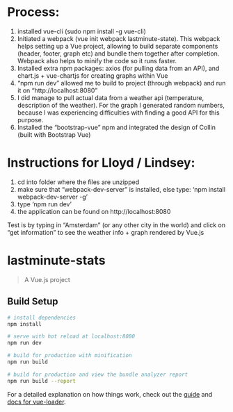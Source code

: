 # Process:
1. installed vue-cli (sudo npm install -g vue-cli)
2. Initiated a webpack (vue init webpack lastminute-state). This webpack helps setting up a Vue project, allowing to build separate components (header, footer, graph etc) and bundle them together after completion. Webpack also helps to minify the code so it runs faster.
3. Installed extra npm packages: axios (for pulling data from an API), and chart.js + vue-chartjs for creating graphs within Vue
4. “npm run dev” allowed me to build to project (through webpack) and run it on “http://localhost:8080”
5. I did manage to pull actual data from a weather api (temperature, description of the weather). For the graph I generated random numbers, because I was experiencing difficulties with finding a good API for this purpose.
6. Installed the “bootstrap-vue” npm and integrated the design of Collin (built with Bootstrap Vue)

# Instructions for Lloyd / Lindsey:
1. cd into folder where the files are unzipped
2. make sure that “webpack-dev-server” is installed, else type: ‘npm install webpack-dev-server -g’
3. type ‘npm run dev’
4. the application can be found on http://localhost:8080

Test is by typing in “Amsterdam” (or any other city in the world) and click on “get information” to see the weather info + graph rendered by Vue.js

# lastminute-stats

> A Vue.js project

## Build Setup

``` bash
# install dependencies
npm install

# serve with hot reload at localhost:8080
npm run dev

# build for production with minification
npm run build

# build for production and view the bundle analyzer report
npm run build --report
```

For a detailed explanation on how things work, check out the [guide](http://vuejs-templates.github.io/webpack/) and [docs for vue-loader](http://vuejs.github.io/vue-loader).
